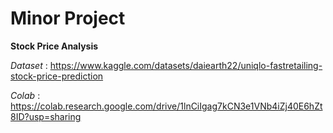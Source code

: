 # Minor Project

**Stock Price Analysis**

*Dataset* : https://www.kaggle.com/datasets/daiearth22/uniqlo-fastretailing-stock-price-prediction

*Colab* : https://colab.research.google.com/drive/1lnCiIgag7kCN3e1VNb4iZj40E6hZt8ID?usp=sharing
